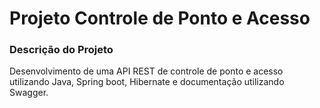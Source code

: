 # Projeto Controle de Ponto e Acesso

### Descrição do Projeto

Desenvolvimento de uma API REST de controle de ponto e acesso utilizando Java, Spring boot, Hibernate e documentação utilizando Swagger.